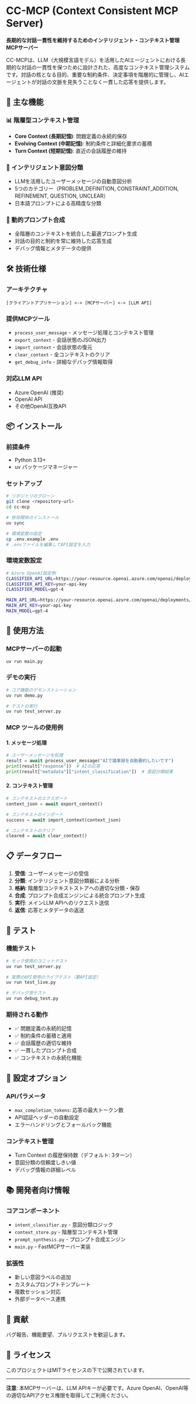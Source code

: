 # CC-MCP (Context Consistent MCP Server)

**長期的な対話一貫性を維持するためのインテリジェント・コンテキスト管理MCPサーバー**

CC-MCPは、LLM（大規模言語モデル）を活用したAIエージェントにおける長期的な対話の一貫性を保つために設計された、高度なコンテキスト管理システムです。対話の核となる目的、重要な制約条件、決定事項を階層的に管理し、AIエージェントが対話の文脈を見失うことなく一貫した応答を提供します。

## 🚀 主な機能

### 📊 階層型コンテキスト管理
- **Core Context (長期記憶)**: 問題定義の永続的保存
- **Evolving Context (中期記憶)**: 制約条件と詳細化要求の蓄積
- **Turn Context (短期記憶)**: 直近の会話履歴の維持

### 🧠 インテリジェント意図分類
- LLMを活用したユーザーメッセージの自動意図分析
- 5つのカテゴリー（PROBLEM_DEFINITION, CONSTRAINT_ADDITION, REFINEMENT, QUESTION, UNCLEAR）
- 日本語プロンプトによる高精度な分類

### 🔧 動的プロンプト合成
- 全階層のコンテキストを統合した最適プロンプト生成
- 対話の目的と制約を常に維持した応答生成
- デバッグ情報とメタデータの提供

## 🛠️ 技術仕様

### アーキテクチャ
```
[クライアントアプリケーション] <-> [MCPサーバー] <-> [LLM API]
```

### 提供MCPツール
- `process_user_message` - メッセージ処理とコンテキスト管理
- `export_context` - 会話状態のJSON出力
- `import_context` - 会話状態の復元
- `clear_context` - 全コンテキストのクリア
- `get_debug_info` - 詳細なデバッグ情報取得

### 対応LLM API
- Azure OpenAI (推奨)
- OpenAI API
- その他OpenAI互換API

## 📦 インストール

### 前提条件
- Python 3.13+
- uv パッケージマネージャー

### セットアップ
```bash
# リポジトリのクローン
git clone <repository-url>
cd cc-mcp

# 依存関係のインストール
uv sync

# 環境変数の設定
cp .env.example .env
# .envファイルを編集してAPI設定を入力
```

### 環境変数設定
```bash
# Azure OpenAI設定例
CLASSIFIER_API_URL=https://your-resource.openai.azure.com/openai/deployments/your-model/chat/completions?api-version=2024-12-01-preview
CLASSIFIER_API_KEY=your-api-key
CLASSIFIER_MODEL=gpt-4

MAIN_API_URL=https://your-resource.openai.azure.com/openai/deployments/your-model/chat/completions?api-version=2024-12-01-preview
MAIN_API_KEY=your-api-key
MAIN_MODEL=gpt-4
```

## 🚀 使用方法

### MCPサーバーの起動
```bash
uv run main.py
```

### デモの実行
```bash
# コア機能のデモンストレーション
uv run demo.py

# テストの実行
uv run test_server.py
```

### MCP ツールの使用例

#### 1. メッセージ処理
```python
# ユーザーメッセージを処理
result = await process_user_message("AIで議事録を自動要約したいです")
print(result["response"])  # AIの応答
print(result["metadata"]["intent_classification"])  # 意図分類結果
```

#### 2. コンテキスト管理
```python
# コンテキストのエクスポート
context_json = await export_context()

# コンテキストのインポート
success = await import_context(context_json)

# コンテキストのクリア
cleared = await clear_context()
```

## 📋 データフロー

1. **受信**: ユーザーメッセージの受信
2. **分類**: インテリジェント意図分類器による分析
3. **格納**: 階層型コンテキストストアへの適切な分類・保存
4. **合成**: プロンプト合成エンジンによる統合プロンプト生成
5. **実行**: メインLLM APIへのリクエスト送信
6. **返信**: 応答とメタデータの返送

## 🧪 テスト

### 機能テスト
```bash
# モック使用のユニットテスト
uv run test_server.py

# 実際のAPI使用のライブテスト（要API設定）
uv run test_live.py

# デバッグ用テスト
uv run debug_test.py
```

### 期待される動作
- ✅ 問題定義の永続的記憶
- ✅ 制約条件の蓄積と適用
- ✅ 会話履歴の適切な維持
- ✅ 一貫したプロンプト合成
- ✅ コンテキストの永続化機能

## 🔧 設定オプション

### APIパラメータ
- `max_completion_tokens`: 応答の最大トークン数
- API認証ヘッダーの自動設定
- エラーハンドリングとフォールバック機能

### コンテキスト管理
- Turn Context の履歴保持数（デフォルト: 3ターン）
- 意図分類の信頼度しきい値
- デバッグ情報の詳細レベル

## 📚 開発者向け情報

### コアコンポーネント
- `intent_classifier.py` - 意図分類ロジック
- `context_store.py` - 階層型コンテキスト管理
- `prompt_synthesis.py` - プロンプト合成エンジン
- `main.py` - FastMCPサーバー実装

### 拡張性
- 新しい意図ラベルの追加
- カスタムプロンプトテンプレート
- 複数セッション対応
- 外部データベース連携

## 🤝 貢献

バグ報告、機能要望、プルリクエストを歓迎します。

## 📄 ライセンス

このプロジェクトはMITライセンスの下で公開されています。

---

**注意**: 本MCPサーバーは、LLM APIキーが必要です。Azure OpenAI、OpenAI等の適切なAPIアクセス権限を取得してご利用ください。
